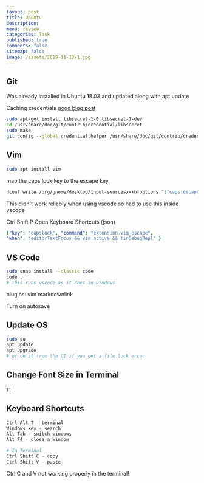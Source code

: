 ```yaml
---
layout: post
title: Ubuntu 
description: 
menu: review
categories: Task 
published: true 
comments: false     
sitemap: false
image: /assets/2019-11-13/1.jpg
---
```


## Git

Was already installed in Ubuntu 18.03 and updated along with apt update

Caching credentials [good blog post](https://www.softwaredeveloper.blog/git-credential-storage-libsecret)

```bash
sudo apt-get install libsecret-1-0 libsecret-1-dev
cd /usr/share/doc/git/contrib/credential/libsecret
sudo make
git config --global credential.helper /usr/share/doc/git/contrib/credential/libsecret/git-credential-libsecret
```

## Vim

```bash
sudo apt install vim
```

map the caps lock key to the escape key

```bash
dconf write /org/gnome/desktop/input-sources/xkb-options "['caps:escape']"
```

This didn't work reliably when using vscode so had to use this inside vscode

Ctrl Shift P
Open Keyboard Shortcuts (json)

```yml
{"key": "capslock", "command": "extension.vim_escape",
"when": "editorTextFocus && vim.active && !inDebugRepl" }
```

## VS Code

```bash
sudo snap install --classic code
code .
# This runs vscode as it does in windows
```

plugins:
vim
markdownlink

Turn on autosave

## Update OS

```bash
sudo su
apt update
apt upgrade
# or do it from the UI if you get a file lock error
```

## Change Font Size in Terminal

11

## Keyboard Shortcuts

```bash
Ctrl Alt T - terminal
Windows key - search
Alt Tab - switch windows
Alt F4 - close a window

# In Terminal
Ctrl Shift C - copy
Ctrl Shift V - paste

```

Ctrl C and V not working properly in the terminal!